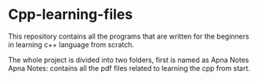 # Cpp-learning-files
This repository contains all the programs that are written for the beginners in learning c++ language from scratch.

The whole project is divided into two folders, first is named as Apna Notes
Apna Notes: contains all the pdf files related to learning the cpp from start.
